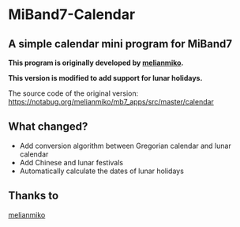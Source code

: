 # MiBand7-Calendar

## A simple calendar mini program for MiBand7

**This program is originally developed by [melianmiko](https://melianmiko.ru/en/).**

**This version is modified to add support for lunar holidays.**

The source code of the original version: <https://notabug.org/melianmiko/mb7_apps/src/master/calendar>

## What changed?

- Add conversion algorithm between Gregorian calendar and lunar calendar
- Add Chinese and lunar festivals
- Automatically calculate the dates of lunar holidays

## Thanks to

 [melianmiko](https://github.com/melianmiko)
